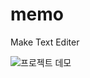 # memo

Make Text Editer

![프로젝트 데모](https://drive.google.com/uc?export=view&id=1ECYFB1PP2TP1DNoNk01VI_COVqKM6u4E)

